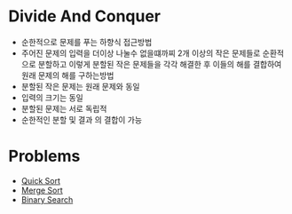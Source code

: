 # Divide And Conquer

- 순한적으로 문제를 푸는 하향식 접근방법
- 주어진 문제의 입력을 더이상 나눌수 없을떄까찌 2개 이상의 작은 문제들로 순환적으로 분할하고 이렇게 분할된 작은 문제들을 각각 해결한 후 이들의 해를 결합하여 원래 문제의 해를 구하는방법
- 분할된 작은 문제는 원래 문제와 동일
- 입력의 크기는 동일
- 분할된 문제는 서로 독립적
- 순한적인 분할 및 결과 의 결합이 가능

# Problems

- [Quick Sort](../sort/quick/quick.md)
- [Merge Sort](../sort/merge/merge.md)
- [Binary Search](../search/binary_search/binary_search.md)